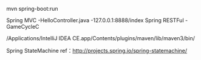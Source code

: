 mvn spring-boot:run

Spring MVC
-HelloController.java
-127.0.0.1:8888/index
Spring RESTFul
-GameCycleC

/Applications/IntelliJ IDEA CE.app/Contents/plugins/maven/lib/maven3/bin/

Spring StateMachine
ref：http://projects.spring.io/spring-statemachine/